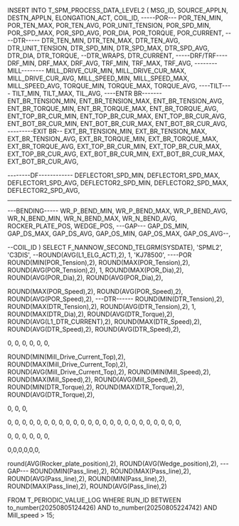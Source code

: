 INSERT INTO T_SPM_PROCESS_DATA_LEVEL2
(
MSG_ID,
SOURCE_APPLN,
DESTN_APPLN,
ELONGATION_ACT,
COIL_ID,
-----POR---
POR_TEN_MIN,
POR_TEN_MAX,
POR_TEN_AVG,
POR_UNIT_TENSION,
POR_SPD_MIN,
POR_SPD_MAX,
POR_SPD_AVG,
POR_DIA,
POR_TORQUE,
POR_CURRENT,
----DTR-----
DTR_TEN_MIN,
DTR_TEN_MAX,
DTR_TEN_AVG,
DTR_UNIT_TENSION,
DTR_SPD_MIN,
DTR_SPD_MAX,
DTR_SPD_AVG,
DTR_DIA,
DTR_TORQUE,
--DTR_WRAPS,
DTR_CURRENT,
-----DRF/TRF----
DRF_MIN,
DRF_MAX,
DRF_AVG,
TRF_MIN,
TRF_MAX,
TRF_AVG,
--------MILL--------
MILL_DRIVE_CUR_MIN,
MILL_DRIVE_CUR_MAX,
MILL_DRIVE_CUR_AVG,
MILL_SPEED_MIN,
MILL_SPEED_MAX,
MILL_SPEED_AVG,
TORQUE_MIN,
TORQUE_MAX,
TORQUE_AVG,
----TILT----
TILT_MIN,
TILT_MAX,
TIL_AVG,
----ENTR BR-------
ENT_BR_TENSION_MIN,
ENT_BR_TENSION_MAX,
ENT_BR_TENSION_AVG,
ENT_BR_TORQUE_MIN,
ENT_BR_TORQUE_MAX,
ENT_BR_TORQUE_AVG,
ENT_TOP_BR_CUR_MIN,
ENT_TOP_BR_CUR_MAX,
ENT_TOP_BR_CUR_AVG,
ENT_BOT_BR_CUR_MIN,
ENT_BOT_BR_CUR_MAX,
ENT_BOT_BR_CUR_AVG,
---------EXIT BR--
EXT_BR_TENSION_MIN,
EXT_BR_TENSION_MAX,
EXT_BR_TENSION_AVG,
EXT_BR_TORQUE_MIN,
EXT_BR_TORQUE_MAX,
EXT_BR_TORQUE_AVG,
EXT_TOP_BR_CUR_MIN,
EXT_TOP_BR_CUR_MAX,
EXT_TOP_BR_CUR_AVG,
EXT_BOT_BR_CUR_MIN,
EXT_BOT_BR_CUR_MAX,
EXT_BOT_BR_CUR_AVG,

--------DF------------
DEFLECTOR1_SPD_MIN,
DEFLECTOR1_SPD_MAX,
DEFLECTOR1_SPD_AVG,
DEFLECTOR2_SPD_MIN,
DEFLECTOR2_SPD_MAX,
DEFLECTOR2_SPD_AVG,

-------------
---BENDING-----
WR_P_BEND_MIN,
WR_P_BEND_MAX,
WR_P_BEND_AVG,
WR_N_BEND_MIN,
WR_N_BEND_MAX,
WR_N_BEND_AVG,
ROCKER_PLATE_POS,
WEDGE_POS,
---GAP---
GAP_DS_MIN,
GAP_DS_MAX,
GAP_DS_AVG,
GAP_OS_MIN,
GAP_OS_MAX,
GAP_OS_AVG--,


--COIL_ID
)
SELECT 
F_NANNOW_SECOND_TELGRM(SYSDATE),
'SPML2',
'C3DIS',
--ROUND(AVG(L1_ELG_ACT),2),
1,
'KJ78500',
----POR
ROUND(MIN(POR_Tension),2),
ROUND(MAX(POR_Tension),2),
ROUND(AVG(POR_Tension),2),
1,
ROUND(MAX(POR_Dia),2),
ROUND(AVG(POR_Dia),2),
ROUND(AVG(POR_Dia),2),

ROUND(MAX(POR_Speed),2),
ROUND(AVG(POR_Speed),2),
ROUND(AVG(POR_Speed),2),
---DTR------
ROUND(MIN(DTR_Tension),2),
ROUND(MAX(DTR_Tension),2),
ROUND(AVG(DTR_Tension),2),
1,
ROUND(MAX(DTR_Dia),2),
ROUND(AVG(DTR_Torque),2),
ROUND(AVG(L1_DTR_CURRENT),2),
ROUND(MAX(DTR_Speed),2),
ROUND(AVG(DTR_Speed),2),
ROUND(AVG(DTR_Speed),2),

0,
0,
0,
0,
0,
0,

ROUND(MIN(Mill_Drive_Current_Top),2),
ROUND(MAX(Mill_Drive_Current_Top),2),
ROUND(AVG(Mill_Drive_Current_Top),2),
ROUND(MIN(Mill_Speed),2),
ROUND(MAX(Mill_Speed),2),
ROUND(AVG(Mill_Speed),2),
ROUND(MIN(DTR_Torque),2),
ROUND(MAX(DTR_Torque),2),
ROUND(AVG(DTR_Torque),2),

0,
0,
0,

0,
0,
0,
0,
0,
0,
0,
0,
0,
0,
0,
0,
0,
0,
0,
0,
0,
0,
0,
0,
0,
0,
0,
0,

0,
0,
0,
0,
0,
0,

0,0,0,0,0,0,

round(AVG(Rocker_plate_position),2),
ROUND(AVG(Wedge_position),2),
---GAP---
ROUND(MIN(Pass_line),2),
ROUND(MAX(Pass_line),2),
ROUND(AVG(Pass_line),2),
ROUND(MIN(Pass_line),2),
ROUND(MAX(Pass_line),2),
ROUND(AVG(Pass_line),2)



FROM T_PERIODIC_VALUE_LOG
    WHERE RUN_ID BETWEEN to_number(20250805124426) AND to_number(20250805224742)
      AND Mill_speed > 15;

